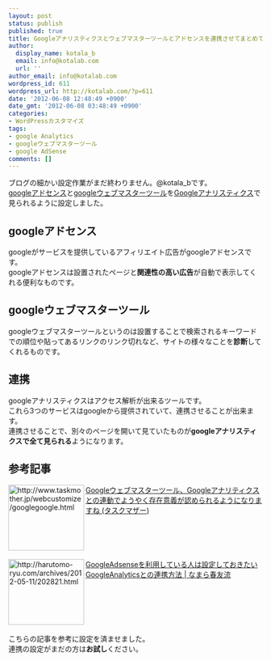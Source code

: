 ```yaml
---
layout: post
status: publish
published: true
title: Googleアナリスティクスとウェブマスターツールとアドセンスを連携させてまとめて見る方法
author:
  display_name: kotala_b
  email: info@kotalab.com
  url: ''
author_email: info@kotalab.com
wordpress_id: 611
wordpress_url: http://kotalab.com/?p=611
date: '2012-06-08 12:48:49 +0900'
date_gmt: '2012-06-08 03:48:49 +0900'
categories:
- WordPressカスタマイズ
tags:
- google Analytics
- googleウェブマスターツール
- google AdSense
comments: []
---
```

<p>ブログの細かい設定作業がまだ終わりません。@kotala_bです。<br />
<a href="https://www.google.com/adsense/?hl=ja" title="googleアドセンス" target="_blank">googleアドセンス</a>と<a href="https://www.google.com/webmasters/tools/?hl=jp" title="googleウェブマスターツール" target="_blank">googleウェブマスターツール</a>を<a href="http://www.google.com/intl/ja/analytics/" title="googleアナリスティクス" target="_blank">Googleアナリスティクス</a>で見られるように設定しました。<br />
<!--more--></p>
<h2>googleアドセンス</h2>
<p>googleがサービスを提供しているアフィリエイト広告がgoogleアドセンスです。<br />
googleアドセンスは設置されたページと<strong>関連性の高い広告</strong>が自動で表示してくれる便利なものです。</p>
<h2>googleウェブマスターツール</h2>
<p>googleウェブマスターツールというのは設置することで検索されるキーワードでの順位や貼ってあるリンクのリンク切れなど、サイトの様々なことを<strong>診断</strong>してくれるものです。</p>
<h2>連携</h2>
<p>googleアナリスティクスはアクセス解析が出来るツールです。<br />
これら3つのサービスはgoogleから提供されていて、連携させることが出来ます。<br />
連携させることで、別々のページを開いて見ていたものが<strong>googleアナリスティクスで全て見られる</strong>ようになります。</p>
<h2>参考記事</h2>
<p><a href="http://www.taskmother.jp/webcustomize/googlegoogle.html"><img title="Googleウェブマスターツール、Googleアナリティクスとの連動でようやく存在意義が認められるようになりますね (タスクマザー)" src="http://capture.heartrails.com/150x130?http://www.taskmother.jp/webcustomize/googlegoogle.html" alt="http://www.taskmother.jp/webcustomize/googlegoogle.html" width="150" height="130" align="left" /></a><a href="http://www.taskmother.jp/webcustomize/googlegoogle.html" title="Googleウェブマスターツール、Googleアナリティクスとの連動でようやく存在意義が認められるようになりますね (タスクマザー)  " target="_blank">Googleウェブマスターツール、Googleアナリティクスとの連動でようやく存在意義が認められるようになりますね (タスクマザー)</a><br />
<br style="clear:both;" /><br />
<a href="http://harutomo-ryu.com/archives/2012-05-11/202821.html"><img title="GoogleAdsenseを利用している人は設定しておきたいGoogleAnalyticsとの連携方法 | なまら春友流" src="http://capture.heartrails.com/150x130?http://harutomo-ryu.com/archives/2012-05-11/202821.html" alt="http://harutomo-ryu.com/archives/2012-05-11/202821.html" width="150" height="130" align="left" /></a><a href="http://harutomo-ryu.com/archives/2012-05-11/202821.html" title="GoogleAdsenseを利用している人は設定しておきたいGoogleAnalyticsとの連携方法 | なまら春友流" target="_blank">GoogleAdsenseを利用している人は設定しておきたいGoogleAnalyticsとの連携方法 | なまら春友流</a><br style="clear:both;" /><br />
こちらの記事を参考に設定を済ませました。<br />
連携の設定がまだの方は<strong>お試し</strong>ください。</p>
